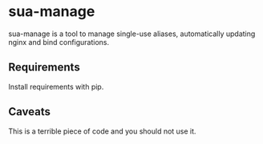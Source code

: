 sua-manage
==========

sua-manage is a tool to manage single-use aliases, automatically updating nginx and bind configurations.

Requirements
----
Install requirements with pip.

Caveats
----
This is a terrible piece of code and you should not use it.
   
